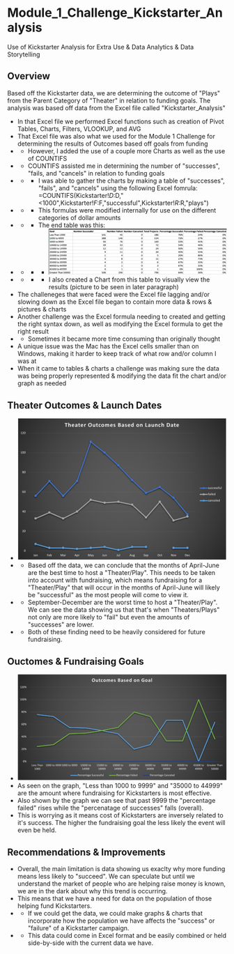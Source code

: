 # Module_1_Challenge_Kickstarter_Analysis
Use of Kickstarter Analysis for Extra Use &amp; Data Analytics &amp; Data Storytelling

## Overview
Based off the Kickstarter data, we are determining the outcome of "Plays" from the Parent Category of "Theater" in relation to funding goals.
The analysis was based off data from the Excel file called "Kickstarter_Analysis"
* In that Excel file we performed Excel functions such as creation of Pivot Tables, Charts, Filters, VLOOKUP, and AVG
* That Excel file was also what we used for the Module 1 Challenge for determining the results of Outcomes based off goals from funding
* * However, I added the use of a couple more Charts as well as the use of COUNTIFS
* * COUNTIFS assisted me in determining the number of "successes", "fails, and "cancels" in relation to funding goals
* * * I was able to gather the charts by making a table of "successes", "fails", and "cancels" using the following Excel fomrula: =COUNTIFS(Kickstarter!$D:$D,"<1000",Kickstarter!$F:$F,"successful",Kickstarter!$R:$R,"plays")
* * * This formulas were modified internally for use on the different categories of dollar amounts
* * * The end table was this:
* * * * ![](Outcomes_vs_Goals_Table.png)
* * * * I also created a Chart from this table to visually view the results (picture to be seen in later paragraph)
* The challeneges that were faced were the Excel file lagging and/or slowing down as the Excel file began to contain more data & rows & pictures & charts
* Another challenge was the Excel formula needing to created and getting the right syntax down, as well as modifying the Excel formula to get the right result
* * Sometimes it became more time consuming than originally thought
* A unique issue was the Mac has the Excel cells smaller than on Windows, making it harder to keep track of what row and/or column I was at
* When it came to tables & charts a challenge was making sure the data was being properly represented & modifying the data fit the chart and/or graph as needed

## Theater Outcomes & Launch Dates
* ![](Theater_Outcomes_vs_Launch.png)
* * Based off the data, we can conclude that the months of April-June are the best time to host a "Theater/Play". This needs to be taken into account with fundraising, which means fundraising for a "Theater/Play" that will occur in the months of April-June will likely be "successful" as the most people will come to view it.
* * September-December are the worst time to host a "Theater/Play". We can see the data showing us that that's when "Theaters/Plays" not only are more likely to "fail" but even the amounts of "successes" are lower.
* * Both of these finding need to be heavily considered for future fundraising.

## Ouctomes & Fundraising Goals
* ![](Outcomes_vs_Goals.png)
* As seen on the graph, "Less than 1000 to 9999" and "35000 to 44999" are the amount where fundraising for Kickstarters is most effective.
* Also shown by the graph we can see that past 9999 the "percentage failed" rises while the "percenatage of successes" falls (overall).
* This is worrying as it means cost of Kickstarters are inversely related to it's success. The higher the fundraising goal the less likely the event will even be held.

## Recommendations & Improvements
* Overall, the main limitation is data showing us exaclty why more funding means less likely to "succeed". We can speculate but until we understand the market of people who are helping raise money is known, we are in the dark about why this trend is occurring.
* This means that we have a need for data on the population of those helping fund Kickstarters.
* * If we could get the data, we could make graphs & charts that incorporate how the population we have affects the "success" or "failure" of a Kickstarter campaign.
* * This data could come in Excel format and be easily combined or held side-by-side with the current data we have.
